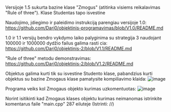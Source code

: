 Versijoje 1.5 sukurta bazine klase "Zmogus"  (atitinka visiems reikalavimas "Rule of three"). Klase Studentas tapo isvestine

Naudojimo, įdiegimo ir paleidimo instrukciją parengiau versijoje 1.0: https://github.com/Darj0/objektinis-programavimas/blob/V1.0/README.md

1.0 ir 1.1 versijų bendro vykdymo laiko palyginima su strategija 3 naudojant 100000 ir 1000000 dydžio failus galima rasti cia: https://github.com/Darj0/objektinis-2/blob/V1.1/README.md





"Rule of three" metodu demonstravimas:  https://github.com/Darj0/objektinis-2/blob/V1.2/README.md

Objektus galima kurti tik su isvestine Studento klase, pabandzius kurti objektus su bazine Zmogaus klase pamatysite kompiliavimo klaida:
![image](https://github.com/user-attachments/assets/af483bb1-1589-4e2e-8f68-b1d13ccfc88f)


Programa veiks kol Zmogaus objekto kurimas uzkomentuotas:
![image](https://github.com/user-attachments/assets/29d9dfc1-7b18-4187-ab22-4b9bb6e0c48d)

Norint isitikinti kad Zmogaus klases objektu kurimas neimanomas istrinkite komentarus faile "main.cpp" 287 eiluteje (Istrinti: //)
